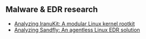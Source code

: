 
## Malware & EDR research
- [Analyzing IranuKit: A modular Linux kernel rootkit](analyzing_IranuKit)
- [Analyzing Sandfly: An agentless Linux EDR solution](analyzing_Sandfly)
